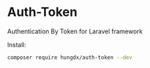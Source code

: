 # Auth-Token
Authentication By Token for Laravel framework

Install:

```bash
composer require hungdx/auth-token --dev
```
